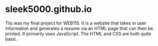 # sleek5000.github.io
Tiis was my final project for WEB115. It is a website that takes in user information and generates a resume via an HTML page that can then be printed. It primarily uses JavaScript. The HTML and CSS are both quite basic.
